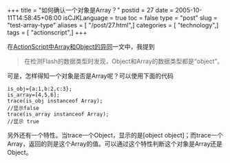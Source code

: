 +++
title = "如何确认一个对象是Array？"
postid = 27
date = 2005-10-11T14:58:45+08:00
isCJKLanguage = true
toc = false
type = "post"
slug = "test-array-type"
aliases = [ "/post/27.html",]
categories = [ "technology",]
tags = [ "actionscript",]
+++


在[ActionScript中Array和Object的异同](https://blog.zengrong.net/post/5.html)一文中，我提到  

> 在检测Flash的数据类型时发现，Object和Array的数据类型都是“object”。
> </p>

可是，怎样得知一个对象是否是Array呢？可以使用下面的代码

``` {line="1" lang="actionscript"}
is_obj={a:1,b:2,c:3};
is_array=[4,5,6];
trace(is_obj instanceof Array);
//显示false
trace(is_array instanceof Array);
//显示 true
```

另外还有一个特性。当trace一个Object，显示的是[object
object]；而trace一个Array，返回的则是这个Array的值。可以通过这个特性判断这个对象是Array还是Object。


